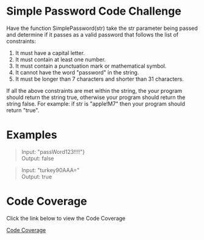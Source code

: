 # Simple Password Code Challenge

Have the function SimplePassword(str) take the str parameter being passed and determine if it passes as a valid password that follows the list of constraints:<br/>

1. It must have a capital letter.<br/>
2. It must contain at least one number.<br/>
3. It must contain a punctuation mark or mathematical symbol.<br/>
4. It cannot have the word "password" in the string.<br/>
5. It must be longer than 7 characters and shorter than 31 characters.<br/>

If all the above constraints are met within the string, the your program should return the string true, otherwise your program should return the string false. For example: if str is "apple!M7" then your program should return "true".

# Examples
> Input: "passWord123!!!!"}<br/>
> Output: false<br/>

> Input: "turkey90AAA="<br/>
> Output: true<br/>

# Code Coverage
Click the link below to view the Code Coverage

<a href="https://htmlpreview.github.io/?https://github.com/toniolatunji/simple-password/blob/main/SimplePassword/SimplePassword.Tests/Coverage/index.html" target="_blank">Code Coverage</a>
